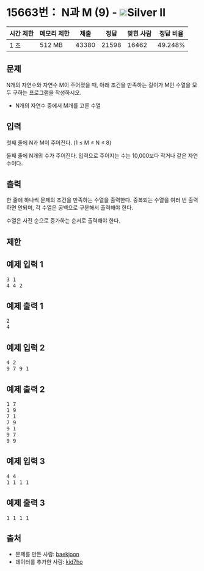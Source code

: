 # 15663번： N과 M (9) - <img src="https://static.solved.ac/tier_small/9.svg" style="height:20px" />Silver II


| 시간 제한 | 메모리 제한 | 제출 | 정답 | 맞힌 사람 | 정답 비율 |
| --- | --- | --- | --- | --- | --- |
| 1 초 | 512 MB | 43380 | 21598 | 16462 | 49.248% |


## 문제


N개의 자연수와 자연수 M이 주어졌을 때, 아래 조건을 만족하는 길이가 M인 수열을 모두 구하는 프로그램을 작성하시오.

- N개의 자연수 중에서 M개를 고른 수열





## 입력


첫째 줄에 N과 M이 주어진다. (1 ≤ M ≤ N ≤ 8)

둘째 줄에 N개의 수가 주어진다. 입력으로 주어지는 수는 10,000보다 작거나 같은 자연수이다.




## 출력


한 줄에 하나씩 문제의 조건을 만족하는 수열을 출력한다. 중복되는 수열을 여러 번 출력하면 안되며, 각 수열은 공백으로 구분해서 출력해야 한다.

수열은 사전 순으로 증가하는 순서로 출력해야 한다.




## 제한




## 예제 입력 1


<pre>3 1
4 4 2
</pre>


## 예제 출력 1


<pre>2
4
</pre>




## 예제 입력 2


<pre>4 2
9 7 9 1
</pre>


## 예제 출력 2


<pre>1 7
1 9
7 1
7 9
9 1
9 7
9 9
</pre>




## 예제 입력 3


<pre>4 4
1 1 1 1
</pre>


## 예제 출력 3


<pre>1 1 1 1
</pre>






## 출처


- 문제를 만든 사람: [baekjoon](/user/baekjoon)
- 데이터를 추가한 사람: [kid7ho](/user/kid7ho)




